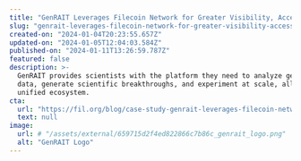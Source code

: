 ```yaml
---
title: "GenRAIT Leverages Filecoin Network for Greater Visibility, Access, and Storage of Genomic Data"
slug: "genrait-leverages-filecoin-network-for-greater-visibility-access-and-storage-of-genomic-data"
created-on: "2024-01-04T20:23:55.657Z"
updated-on: "2024-01-05T12:04:03.584Z"
published-on: "2024-01-11T13:26:59.787Z"
featured: false
description: >-
  GenRAIT provides scientists with the platform they need to analyze genomic
  data, generate scientific breakthroughs, and experiment at scale, all in one
  unified ecosystem.
cta:
  url: "https://fil.org/blog/case-study-genrait-leverages-filecoin-network-for-greater-visibility-access-and-storage-of-genomic-data/"
  text: null
image:
  url: # "/assets/external/659715d2f4ed822866c7b86c_genrait_logo.png"
  alt: "GenRAIT Logo"
---
```

